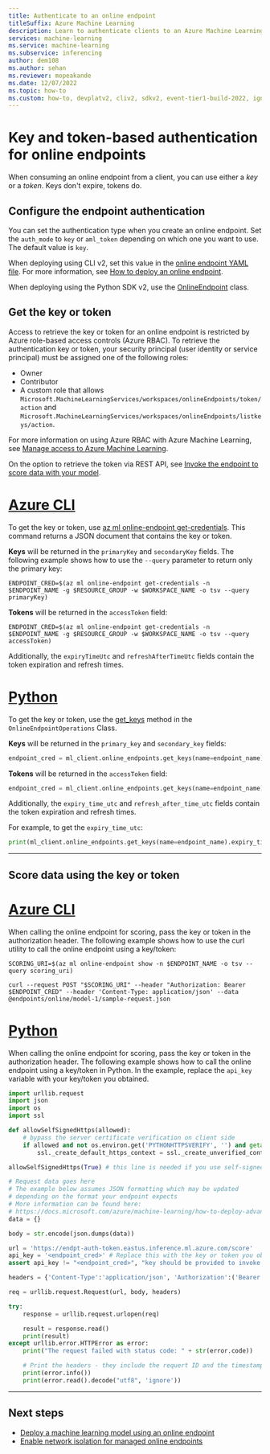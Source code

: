 ```yaml
---
title: Authenticate to an online endpoint
titleSuffix: Azure Machine Learning
description: Learn to authenticate clients to an Azure Machine Learning online endpoint
services: machine-learning
ms.service: machine-learning
ms.subservice: inferencing
author: dem108
ms.author: sehan
ms.reviewer: mopeakande
ms.date: 12/07/2022
ms.topic: how-to
ms.custom: how-to, devplatv2, cliv2, sdkv2, event-tier1-build-2022, ignite-2022
---
```


# Key and token-based authentication for online endpoints

When consuming an online endpoint from a client, you can use either a _key_ or a _token_. Keys don't expire, tokens do.

## Configure the endpoint authentication

You can set the authentication type when you create an online endpoint. Set the `auth_mode` to `key` or `aml_token` depending on which one you want to use. The default value is `key`.

When deploying using CLI v2, set this value in the [online endpoint YAML file](reference-yaml-endpoint-online.md). For more information, see [How to deploy an online endpoint](how-to-deploy-online-endpoints.md).

When deploying using the Python SDK v2, use the [OnlineEndpoint](/python/api/azure-ai-ml/azure.ai.ml.entities.onlineendpoint) class.

## Get the key or token

Access to retrieve the key or token for an online endpoint is restricted by Azure role-based access controls (Azure RBAC). To retrieve the authentication key or token, your security principal (user identity or service principal) must be assigned one of the following roles:

* Owner
* Contributor
* A custom role that allows `Microsoft.MachineLearningServices/workspaces/onlineEndpoints/token/action` and `Microsoft.MachineLearningServices/workspaces/onlineEndpoints/listkeys/action`.

For more information on using Azure RBAC with Azure Machine Learning, see [Manage access to Azure Machine Learning](how-to-assign-roles.md).

On the option to retrieve the token via REST API, see [Invoke the endpoint to score data with your model](how-to-deploy-with-rest.md#invoke-the-endpoint-to-score-data-with-your-model).

# [Azure CLI](#tab/azure-cli)

To get the key or token, use [az ml online-endpoint get-credentials](/cli/azure/ml/online-endpoint#az-ml-online-endpoint-get-credentials). This command returns a JSON document that contains the key or token.

__Keys__ will be returned in the `primaryKey` and `secondaryKey` fields. The following example shows how to use the `--query` parameter to return only the primary key:

```azurecli
ENDPOINT_CRED=$(az ml online-endpoint get-credentials -n $ENDPOINT_NAME -g $RESOURCE_GROUP -w $WORKSPACE_NAME -o tsv --query primaryKey)
```

__Tokens__ will be returned in the `accessToken` field:

```azurecli
ENDPOINT_CRED=$(az ml online-endpoint get-credentials -n $ENDPOINT_NAME -g $RESOURCE_GROUP -w $WORKSPACE_NAME -o tsv --query accessToken)
```

Additionally, the `expiryTimeUtc` and `refreshAfterTimeUtc` fields contain the token expiration and refresh times. 

# [Python](#tab/python)

To get the key or token, use the [get_keys](/python/api/azure-ai-ml/azure.ai.ml.operations.onlineendpointoperations#azure-ai-ml-operations-onlineendpointoperations-get-keys) method in the `OnlineEndpointOperations` Class.

__Keys__ will be returned in the `primary_key` and `secondary_key` fields:

```Python
endpoint_cred = ml_client.online_endpoints.get_keys(name=endpoint_name).primary_key
```

__Tokens__ will be returned in the `accessToken` field:

```Python
endpoint_cred = ml_client.online_endpoints.get_keys(name=endpoint_name).access_token
```

Additionally, the `expiry_time_utc` and `refresh_after_time_utc` fields contain the token expiration and refresh times. 

For example, to get the `expiry_time_utc`:
```Python
print(ml_client.online_endpoints.get_keys(name=endpoint_name).expiry_time_utc)
```

---

## Score data using the key or token

# [Azure CLI](#tab/azure-cli)

When calling the online endpoint for scoring, pass the key or token in the authorization header. The following example shows how to use the curl utility to call the online endpoint using a key/token:

```azurecli
SCORING_URI=$(az ml online-endpoint show -n $ENDPOINT_NAME -o tsv --query scoring_uri)

curl --request POST "$SCORING_URI" --header "Authorization: Bearer $ENDPOINT_CRED" --header 'Content-Type: application/json' --data @endpoints/online/model-1/sample-request.json
```

# [Python](#tab/python)

When calling the online endpoint for scoring, pass the key or token in the authorization header. The following example shows how to call the online endpoint using a key/token in Python. In the example, replace the `api_key` variable with your key/token you obtained.

```Python
import urllib.request
import json
import os
import ssl

def allowSelfSignedHttps(allowed):
    # bypass the server certificate verification on client side
    if allowed and not os.environ.get('PYTHONHTTPSVERIFY', '') and getattr(ssl, '_create_unverified_context', None):
        ssl._create_default_https_context = ssl._create_unverified_context

allowSelfSignedHttps(True) # this line is needed if you use self-signed certificate in your scoring service

# Request data goes here
# The example below assumes JSON formatting which may be updated
# depending on the format your endpoint expects
# More information can be found here:
# https://docs.microsoft.com/azure/machine-learning/how-to-deploy-advanced-entry-script
data = {}

body = str.encode(json.dumps(data))

url = 'https://endpt-auth-token.eastus.inference.ml.azure.com/score'
api_key = '<endpoint_cred>' # Replace this with the key or token you obtained
assert api_key != "<endpoint_cred>", "key should be provided to invoke the endpoint"

headers = {'Content-Type':'application/json', 'Authorization':('Bearer '+ api_key)}

req = urllib.request.Request(url, body, headers)

try:
    response = urllib.request.urlopen(req)

    result = response.read()
    print(result)
except urllib.error.HTTPError as error:
    print("The request failed with status code: " + str(error.code))

    # Print the headers - they include the requert ID and the timestamp, which are useful for debugging the failure
    print(error.info())
    print(error.read().decode("utf8", 'ignore'))
```


---

## Next steps

* [Deploy a machine learning model using an online endpoint](how-to-deploy-online-endpoints.md)
* [Enable network isolation for managed online endpoints](how-to-secure-online-endpoint.md)
